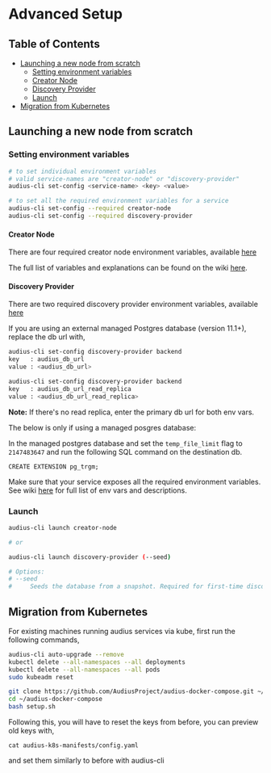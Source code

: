 # Advanced Setup

## Table of Contents
- [Launching a new node from scratch](#launching-a-new-node-from-scratch)
  - [Setting environment variables](#setting-environment-variables)
  - [Creator Node](#creator-node)
  - [Discovery Provider](#discovery-provider)
  - [Launch](#launch)
- [Migration from Kubernetes](#migration-from-kubernetes)
## Launching a new node from scratch

### Setting environment variables

```sh
# to set individual environment variables
# valid service-names are "creator-node" or "discovery-provider"
audius-cli set-config <service-name> <key> <value>

# to set all the required environment variables for a service
audius-cli set-config --required creator-node
audius-cli set-config --required discovery-provider
```

#### Creator Node
There are four required creator node environment variables, available [here](README.md#creator-node)

The full list of variables and explanations can be found on the wiki [here](https://github.com/AudiusProject/audius-protocol/wiki/Content-Node:-Configuration-Details#required-environment-variables).

#### Discovery Provider
There are two required discovery provider environment variables, available [here](README.md#discovery-provider)

If you are using an external managed Postgres database (version 11.1+), replace the db url with,
```sh
audius-cli set-config discovery-provider backend
key   : audius_db_url
value : <audius_db_url>

audius-cli set-config discovery-provider backend
key   : audius_db_url_read_replica
value : <audius_db_url_read_replica>
```

**Note:** If there's no read replica, enter the primary db url for both env vars.

The below is only if using a managed posgres database:

In the managed postgres database and set the `temp_file_limit` flag to `2147483647` and run the following SQL command on the destination db.
```
CREATE EXTENSION pg_trgm;
```

Make sure that your service exposes all the required environment variables. See wiki [here](https://github.com/AudiusProject/audius-protocol/wiki/Discovery-Node:-Configuration-Details#required-environment-variables) for full list of env vars and descriptions.

### Launch
```sh
audius-cli launch creator-node

# or

audius-cli launch discovery-provider (--seed)

# Options:
# --seed
#     Seeds the database from a snapshot. Required for first-time discovery setup.
```

## Migration from Kubernetes

For existing machines running audius services via kube, first run the following commands,
```sh
audius-cli auto-upgrade --remove
kubectl delete --all-namespaces --all deployments
kubectl delete --all-namespaces --all pods
sudo kubeadm reset

git clone https://github.com/AudiusProject/audius-docker-compose.git ~/audius-docker-compose
cd ~/audius-docker-compose
bash setup.sh
```

Following this, you will have to reset the keys from before, you can preview old keys with,
```
cat audius-k8s-manifests/config.yaml
```
and set them similarly to before with audius-cli